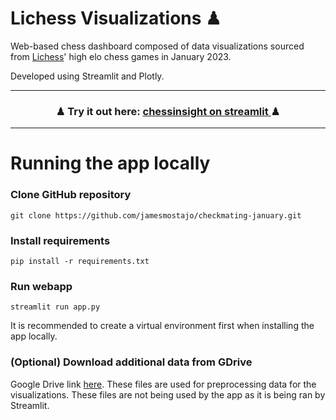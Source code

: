 # Lichess Visualizations ♟
Web-based chess dashboard composed of data visualizations sourced from [Lichess](https://database.nikonoel.fr/)' high elo chess games in January 2023.

Developed using Streamlit and Plotly.

---
<h3 align="center">
    ♟ Try it out here: <a href="https://chessinsight.streamlit.app">chessinsight on streamlit </a> ♟
</h3>

---

# Running the app locally
### Clone GitHub repository
```
git clone https://github.com/jamesmostajo/checkmating-january.git
```

### Install requirements
```
pip install -r requirements.txt
```

### Run webapp
```
streamlit run app.py
```
It is recommended to create a virtual environment first when installing the app locally.

### (Optional) Download additional data from GDrive
Google Drive link [here](https://drive.google.com/drive/folders/1eSEvHXplYsLy1jnb8LXypWg24gdbgnM6?usp=sharing).
These files are used for preprocessing data for the visualizations. These files are not being used by the app as it is being ran by Streamlit.